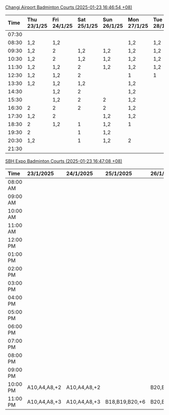 [Changi Airport Badminton Courts (2025-01-23 16:46:54 +08)](https://www.carc.org.sg/FacilityBooking.aspx)

| Time   | Thu 23/1/25   | Fri 24/1/25   | Sat 25/1/25   | Sun 26/1/25   | Mon 27/1/25   | Tue 28/1/25   | Wed 29/1/25   |
|:-------|:--------------|:--------------|:--------------|:--------------|:--------------|:--------------|:--------------|
| 07:30  |               |               |               |               |               |               |               |
| 08:30  | 1,2           | 1,2           |               |               | 1,2           | 1,2           |               |
| 09:30  | 1,2           | 2             | 1,2           | 1,2           | 1,2           | 1,2           |               |
| 10:30  | 1,2           | 2             | 1,2           | 1,2           | 1,2           | 1,2           |               |
| 11:30  | 1,2           | 1,2           | 2             | 1,2           | 1,2           | 1,2           |               |
| 12:30  | 1,2           | 1,2           | 2             |               | 1             | 1             |               |
| 13:30  | 1,2           | 1,2           | 1,2           |               | 1,2           |               |               |
| 14:30  |               | 1,2           | 2             |               | 1,2           |               |               |
| 15:30  |               | 1,2           | 2             | 2             | 1,2           |               |               |
| 16:30  | 2             | 2             | 2             | 2             | 1,2           |               |               |
| 17:30  | 1,2           | 2             |               | 1,2           | 1,2           |               |               |
| 18:30  | 2             | 1,2           | 1             | 1,2           | 1             |               |               |
| 19:30  | 2             |               | 1             | 1,2           |               |               |               |
| 20:30  | 1,2           |               | 1             | 1,2           | 2             |               |               |
| 21:30  |               |               |               |               |               |               |               |

[SBH Expo Badminton Courts (2025-01-23 16:47:08 +08)](https://singaporebadmintonhall.getomnify.com/widgets/O3MRKGBH359GA55KHMG1RD)

| Time     | 23/1/2025    | 24/1/2025    | 25/1/2025      | 26/1/2025       | 27/1/2025    | 28/1/2025   | 29/1/2025   |
|:---------|:-------------|:-------------|:---------------|:----------------|:-------------|:------------|:------------|
| 08:00 AM |              |              |                |                 |              |             |             |
| 09:00 AM |              |              |                |                 |              |             |             |
| 10:00 AM |              |              |                |                 |              |             |             |
| 11:00 AM |              |              |                |                 |              |             |             |
| 12:00 PM |              |              |                |                 |              |             |             |
| 01:00 PM |              |              |                |                 |              |             |             |
| 02:00 PM |              |              |                |                 |              |             |             |
| 03:00 PM |              |              |                |                 |              |             |             |
| 04:00 PM |              |              |                |                 |              |             |             |
| 05:00 PM |              |              |                |                 |              |             |             |
| 06:00 PM |              |              |                |                 |              |             |             |
| 07:00 PM |              |              |                |                 |              |             |             |
| 08:00 PM |              |              |                |                 |              |             |             |
| 09:00 PM |              |              |                |                 |              |             |             |
| 10:00 PM | A10,A4,A8,+2 | A10,A4,A8,+2 |                | B20,B21,B22,+15 | A10,A8,A9,+7 |             |             |
| 11:00 PM | A10,A4,A8,+3 | A10,A4,A8,+3 | B18,B19,B20,+6 | B20,B21,B22,+17 | A10,A8,A9,+7 |             |             |
